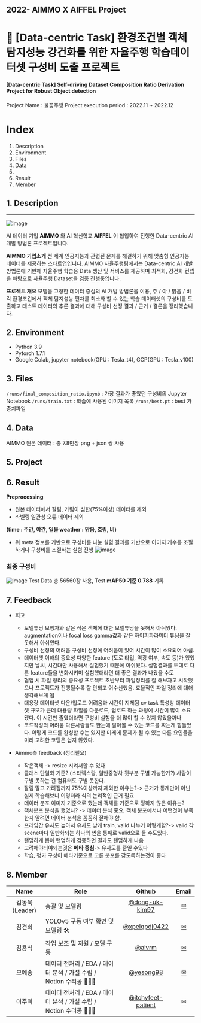 ## 2022- AIMMO X AIFFEL Project

# 🚚 [Data-centric Task] 환경조건별 객체 탐지성능 강건화를 위한 자율주행 학습데이터셋 구성비 도출 프로젝트
#### [Data-centric Task] Self-driving Dataset Composition Ratio Derivation Project for Robust Object detection

Project Name : 불꽃주행 
Project execution period : 2022.11 ~ 2022.12

# Index
1. Description
2. Environment
3. Files
4. Data
5. 
6. Result
7. Member
   
## 1. Description
---
![image](https://user-images.githubusercontent.com/108614874/206998885-cd327b15-e806-42f0-b502-04f1df61854d.png)

AI 데이터 기업 **AIMMO** 와 AI 혁신학교 **AIFFEL** 이 협업하여 진행한 Data-centric AI 개발 방법론 프로젝트입니다.

**AIMMO 기업소개**
전 세계 인공지능과 관련된 문제를 해결하기 위해 맞춤형 인공지능 데이터를 제공하는 스타트업입니다. AIMMO 자율주행팀에서는 Data-centric AI 개발 방법론에 기반해 자율주행 학습용 Data 생산 및 서비스를 제공하며 최적화, 강건화 컨셉을 바탕으로 자율주행 Dataset을 검증 진행중입니다. 

**프로젝트 개요**
모델을 고정한 데이터 중심의 AI 개발 방법론을 이용, 주 / 야 / 맑음 / 비 각 환경조건에서 객체 탐지성능 편차를 최소화 할 수 있는 학습 데이터셋의 구성비를 도출하고 테스트 데이터의 추론 결과에 대해 구성비 선정 결과 / 근거 / 결론을 정리했습니다.

## 2. Environment  
* Python 3.9
* Pytorch 1.7.1
* Google Colab, jupyter notebook(GPU : Tesla_t4), GCP(GPU : Tesla_v100)

## 3. Files
`/runs/final_composition_ratio.ipynb` : 가장 결과가 좋았던  구성비의 Jupyter Notebook
`/runs/train.txt` : 학습에 사용된 이미지 목록
`/runs/best.pt` : best 가중치파일

## 4. Data
AIMMO 원본 데이터 : 총 7.8만장 png + json 쌍 사용

## 5. Project 

## 6. Result
**Preprocessing**
* 원본 데이터에서 잘림, 가림이 심한(75%이상) 데이터를 제외
* 라벨링 일관성 오류 데이터 제외

**(time : 주간, 야간, 일몰 weather : 맑음, 흐림, 비)**
* 위 meta 정보를 기반으로 구성비를 나눈 실험 결과를 기반으로 이미지 개수를 조절하거나 구성비를 조절하는 실험 진행
![image](https://user-images.githubusercontent.com/108614874/207001283-79741e2a-ba11-4ee1-99c6-ec8e73b001f7.png)

### 최종 구성비 
![image](https://user-images.githubusercontent.com/108614874/207000994-8a86e8e8-5979-4017-b693-7a1fc52f4ef4.png)
Test Data 총 56560장 사용, Test **mAP50 기준 0.788** 기록

## 7. Feedback
* 회고
	* 모델튜닝
	보행자와 같은 작은 객체에 대한 모델튜닝을 못해서 아쉬웠다.
	augmentation이나 focal loss gamma값과 같은 하이퍼파라미터 튜닝을 잘 못해서 아쉬웠다.
	* 구성비 선정의 어려움
	구성비 선정에 어려움이 있어 시간이 많이 소요되어 아쉽.
	* 데이터셋 이해의 중요성
	다양한 feature (도로 타입, 역광 여부, 속도 등)가 있었지만 날씨, 시간대만 사용해서 실험했기 때문에 아쉬웠다. 실험결과를 토대로 다른 feature들을 변화시키며 실험했더라면 더 좋은 결과가 나왔을 수도
	* 협업 시 파일 정리의 중요성
	프로젝트 초반부터 파일정리를 잘 해보자고 시작했으나 프로젝트가 진행될수록 잘 안되고 어수선했음. 효율적인 파일 정리에 대해 생각해보게 됨
	* 대용량 데이터셋 다운/업로드 어려움과 시간이 지체됨
	cv task 특성상 데이터셋 규모가 큰데 대용량 파일을 다운로드, 업로드 하는 과정에 시간이 많이 소요됐다. 이 시간만 줄였더라면 구성비 실험을 더 많이 할 수 있지 않았을까나
	* 코드작성의 어려움
	다른사람들도 한눈에 알아볼 수 있는 코드를 짜는게 힘들었다. 어떻게 코드를 완성할 수는 있지만 미래에 문제가 될 수 있는 다른 요인들을 미리 고려한 코딩은 쉽지 않았다.


* Aimmo측 feedback (정리필요)
	-   작은객체 -> resize 시켜서할 수 있다
	-   클래스 단일화 기준? (스타렉스랑, 일반중형차 뒷부분 구별 가능한가?) 사람이 구별 못하는 건 컴퓨터도 구별 못한다.
	-   잘림 말고 가려짐까지 75%이상까지 제외한 이유는?-> 근거가 통계만이 아닌 실제 학습해보니 이렇더라 식의 논리적인 근거 필요
	-   데이터 분포 이미지 기준으로 했는데 객체를 기준으로 정하지 않은 이유는?
	-   객체분포 분석을 했었나? -> 데이터 분석 중요, 객체 분포에서나 어떤것이 부족한지 알려면 데이터 분석을 꼼꼼히 잘해야 함.
	-   프레임간 유사도 높아서 유사도 낮게 train, valid 나누기 어떻게함?-> valid 각 scene마다 일반화되는 하나의 씬을 통째로 valid으로 둘 수도있다.
	-   랜덤하게 뽑아 랜덤하게 검증하면 결과도 랜덤하게 나옴
	-   고려해야되야되는것은 **메타 중심**-> 유사도를 줄일 수있다
	-   학습, 평가 구성이 메타기준으로 고른 분포를 갖도록하는것이 좋다

## 8. Member
| Name           | Role                                                              |                           Github                           |         Email         |
|:----------------:|-------------------------------------------------------------------|:----------------------------------------------------------:|:---------------------:|
| 김동욱 (Leader) | 총괄 및 모델링                                                    | [@dong-uk-kim97](https://github.com/dong-uk-kim97)         |                       [✉](kdw24739577@gmail.com)|
| 김건희         | YOLOv5 구동 여부 확인 및 모델링 🛠                                 | [@xpelqpdj0422](https://github.com/xpelqpdj0422)           |                       [✉](xpelqpdj0422@gmail.com)|
| 김용식         | 작업 보조 및 지원 / 모델 구동                                     | [@aivrm](https://github.com/aivrm)                         |                [✉](a01023820775@gmail.com)         |
| 모예송         | 데이터 전처리 / EDA / 데이터 분석 / 가설 수립 / Notion 수리공 👩🏻‍🔧 | [@yesong98](https://github.com/yesong98)                   |                       [✉](yesongmo98@gmail.com)|
| 이주미         | 데이터 전처리 / EDA / 데이터 분석 / 가설 수립 / Notion 수리공 👩🏻‍🔧 | [@itchyfeet-patient](https://github.com/itchyfeet-patient) | [✉](jumi.lee106@gmail.com) |
